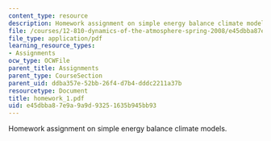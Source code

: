 ```yaml
---
content_type: resource
description: Homework assignment on simple energy balance climate models.
file: /courses/12-810-dynamics-of-the-atmosphere-spring-2008/e45dbba87e9a9a9d93251635b945bb93_homework_1.pdf
file_type: application/pdf
learning_resource_types:
- Assignments
ocw_type: OCWFile
parent_title: Assignments
parent_type: CourseSection
parent_uid: ddba357e-52bb-26f4-d7b4-dddc2211a37b
resourcetype: Document
title: homework_1.pdf
uid: e45dbba8-7e9a-9a9d-9325-1635b945bb93
---
```

Homework assignment on simple energy balance climate models.

